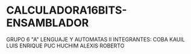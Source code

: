 # CALCULADORA16BITS-ENSAMBLADOR
GRUPO 6 "A"
LENGUAJE Y AUTOMATAS II
INTEGRANTES:
COBA KAUIL LUIS ENRIQUE 
PUC HUCHIM ALEXIS ROBERTO
